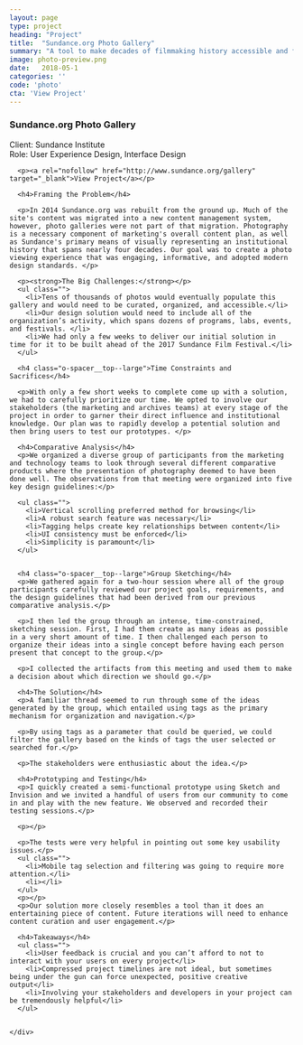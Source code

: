 ```yaml
---
layout: page
type: project
heading: "Project"
title:  "Sundance.org Photo Gallery"
summary: "A tool to make decades of filmmaking history accessible and fun."
image: photo-preview.png
date:   2018-05-1
categories: ''
code: 'photo'
cta: 'View Project'
---
```


<div class="o-wrapper">
  <div class="o-layout o-layout--center  o-spacer__bottom--huge o-spacer__top--huge">
    <div class="o-layout__item u-2/3@desktop">
      <h3>Sundance.org Photo Gallery</h3>
      <p>Client: Sundance Institute<br>
      Role: User Experience Design, Interface Design</p>

      <p><a rel="nofollow" href="http://www.sundance.org/gallery" target="_blank">View Project</a></p>

      <h4>Framing the Problem</h4>

      <p>In 2014 Sundance.org was rebuilt from the ground up. Much of the site's content was migrated into a new content management system, however, photo galleries were not part of that migration. Photography is a necessary component of marketing's overall content plan, as well as Sundance's primary means of visually representing an institutional history that spans nearly four decades. Our goal was to create a photo viewing experience that was engaging, informative, and adopted modern design standards. </p>

      <p><strong>The Big Challenges:</strong></p>
      <ul class="">
        <li>Tens of thousands of photos would eventually populate this gallery and would need to be curated, organized, and accessible.</li>
        <li>Our design solution would need to include all of the organization’s activity, which spans dozens of programs, labs, events, and festivals. </li>
        <li>We had only a few weeks to deliver our initial solution in time for it to be built ahead of the 2017 Sundance Film Festival.</li>
      </ul>

      <h4 class="o-spacer__top--large">Time Constraints and Sacrifices</h4>

      <p>With only a few short weeks to complete come up with a solution, we had to carefully prioritize our time. We opted to involve our stakeholders (the marketing and archives teams) at every stage of the project in order to garner their direct influence and institutional knowledge. Our plan was to rapidly develop a potential solution and then bring users to test our prototypes. </p>

      <h4>Comparative Analysis</h4>
      <p>We organized a diverse group of participants from the marketing and technology teams to look through several different comparative products where the presentation of photography deemed to have been done well. The observations from that meeting were organized into five key design guidelines:</p>

      <ul class="">
        <li>Vertical scrolling preferred method for browsing</li>
        <li>A robust search feature was necessary</li>
        <li>Tagging helps create key relationships between content</li>
        <li>UI consistency must be enforced</li>
        <li>Simplicity is paramount</li>
      </ul>


      <h4 class="o-spacer__top--large">Group Sketching</h4>
      <p>We gathered again for a two-hour session where all of the group participants carefully reviewed our project goals, requirements, and the design guidelines that had been derived from our previous comparative analysis.</p>

      <p>I then led the group through an intense, time-constrained, sketching session. First, I had them create as many ideas as possible in a very short amount of time. I then challenged each person to organize their ideas into a single concept before having each person present that concept to the group.</p>

      <p>I collected the artifacts from this meeting and used them to make a decision about which direction we should go.</p>

      <h4>The Solution</h4>
      <p>A familiar thread seemed to run through some of the ideas generated by the group, which entailed using tags as the primary mechanism for organization and navigation.</p>

      <p>By using tags as a parameter that could be queried, we could filter the gallery based on the kinds of tags the user selected or searched for.</p>

      <p>The stakeholders were enthusiastic about the idea.</p>

      <h4>Prototyping and Testing</h4>
      <p>I quickly created a semi-functional prototype using Sketch and Invision and we invited a handful of users from our community to come in and play with the new feature. We observed and recorded their testing sessions.</p>

      <p></p>

      <p>The tests were very helpful in pointing out some key usability issues.</p>
      <ul class="">
        <li>Mobile tag selection and filtering was going to require more attention.</li>
        <li></li>
      </ul>
      <p></p>
      <p>Our solution more closely resembles a tool than it does an entertaining piece of content. Future iterations will need to enhance content curation and user engagement.</p>

      <h4>Takeaways</h4>
      <ul class="">
        <li>User feedback is crucial and you can’t afford to not to interact with your users on every project</li>
        <li>Compressed project timelines are not ideal, but sometimes being under the gun can force unexpected, positive creative output</li>
        <li>Involving your stakeholders and developers in your project can be tremendously helpful</li>
      </ul>


    </div>

  </div>
</div>
